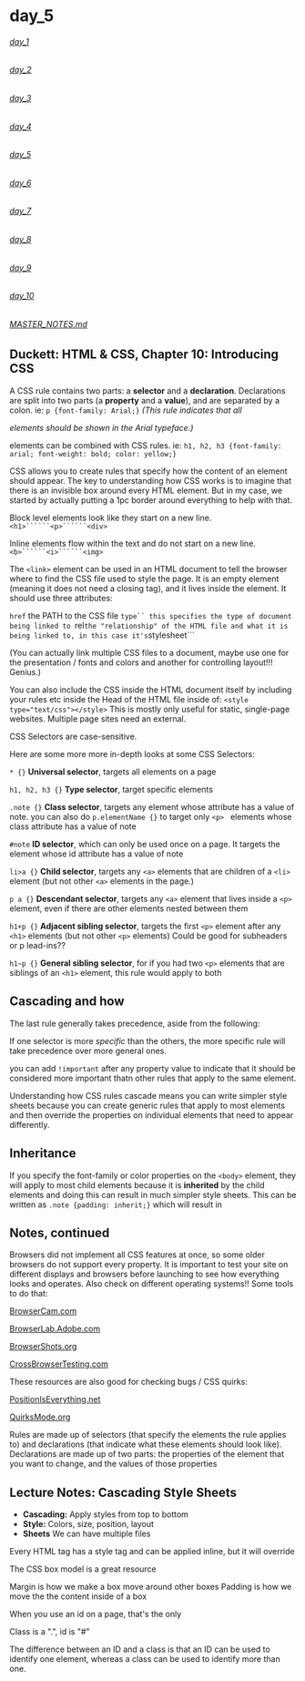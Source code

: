 # day_5

###### [day_1](day_1.md)
###### [day_2](day_2.md)
###### [day_3](day_3.md)
###### [day_4](day_4.md)
###### [day_5](day_5.md)
###### [day_6](day_6.md)
###### [day_7](day_7.md)
###### [day_8](day_8.md)
###### [day_9](day_9.md)
###### [day_10](day_10.md)

###### [MASTER_NOTES.md](MASTER_NOTES.md)

## Duckett: HTML & CSS, Chapter 10: Introducing CSS

A CSS rule contains two parts: a **selector** and a **declaration**. Declarations are split into two parts (a **property** and a **value**), and are separated by a colon. ie: ```p {font-family: Arial;}``` *(This rule indicates that all <p> elements should be shown in the Arial typeface.)*

elements can be combined with CSS rules. ie: ```h1, h2, h3 {font-family: arial; font-weight: bold; color: yellow;}``` 

CSS allows you to create rules that specify how the content of an element should appear. The key to understanding how CSS works is to imagine that there is an invisible box around every HTML element. But in my case, we started by actually putting a 1pc border around everything to help with that.

Block level elements look
like they start on a new line.```<h1>``````<p>``````<div>```

Inline elements flow within the text and do not start on a new line. ```<b>``````<i>``````<img>```

The ```<link>``` element can be used in an HTML document to tell the browser where to find the CSS file used to style the page. It is an empty element (meaning it does not need a closing tag), and it lives inside the <head> element. It should use three attributes:

```href``` the PATH to the CSS file
```type`` this specifies the type of document being linked to
```rel``` the "relationship" of the HTML file and what it is being linked to, in this case it's ```stylesheet```

(You can actually link multiple CSS files to a document, maybe use one for the presentation / fonts and colors and another for controlling layout!!! Genius.)

You can also include the CSS inside the HTML document itself by including your rules etc inside the Head of the HTML file inside of: ```<style type="text/css"></style>``` This is mostly only useful for static, single-page websites. Multiple page sites need an external.

CSS Selectors are case-sensitive.

Here are some more more in-depth looks at some CSS Selectors:

```* {}``` **Universal selector**, targets all elements on a page

```h1, h2, h3 {}``` **Type selector**, target specific elements

```.note {}``` **Class selector**, targets any element whose attribute has a value of note. you can also do ```p.elementName {}``` to target only ```<p> ``` elements whose class attribute has a value of note

```#note``` **ID selector**, which can only be used once on a page. It targets the element whose id attribute has a value of note

```li>a {}``` **Child selector**, targets any ```<a>``` elements that are children of a ```<li>``` element (but not other ```<a>``` elements in the page.)

```p a {}``` **Descendant selector**, targets any ```<a>``` element that lives inside a ```<p>``` element, even if there are other elements nested between them

```h1+p {}``` **Adjacent sibling selector**, targets the first ```<p>``` element after any ```<h1>``` elements (but not other ```<p>``` elements) Could be good for subheaders or p lead-ins??

```h1~p {}``` **General sibling selector**, for if you had two ```<p>``` elements that are siblings of an ```<h1>``` element, this rule would apply to both
 
## Cascading and how

The last rule generally takes precedence, aside from the following:

If one selector is more *specific* than the others, the more specific rule will take precedence over more general ones. 

you can add ```!important``` after any property value to indicate that it should be considered more important thatn other rules that apply to the same element.

Understanding how CSS rules cascade means you can write simpler style sheets because you can create generic rules that apply to most elements and then override the properties on individual elements that need to appear differently.

## Inheritance

If you specify the font-family or color properties on the ```<body>``` element, they will apply to most child elements because it is **inherited** by the child elements and doing this can result in much simpler style sheets. This can be written as ```.note {padding: inherit;}``` which will result in 

## Notes, continued

Browsers did not implement all CSS features at once, so some older browsers do not support every property. It is important to test your site on different displays and browsers before launching to see how everything looks and operates. Also check on different operating systems!! Some tools to do that:

[BrowserCam.com](BrowserCam.com)

[BrowserLab.Adobe.com](BrowserLab.Adobe.com)

[BrowserShots.org](BrowserShots.org)

[CrossBrowserTesting.com](CrossBrowserTesting.com)

These resources are also good for checking bugs / CSS quirks: 

[PositionIsEverything.net](PositionIsEverything.net)

[QuirksMode.org](QuirksMode.org)

Rules are made up of selectors (that specify the elements the rule applies to) and declarations (that indicate what these elements should look like). Declarations are made up of two parts: the properties of the element that you want to change, and the values of those properties




## Lecture Notes: Cascading Style Sheets

* **Cascading:** Apply styles from top to bottom
* **Style:** Colors, size, position, layout 
* **Sheets** We can have multiple files

Every HTML tag has a style tag and can be applied inline, but it will override

The CSS box model is a great resource

Margin is how we make a box move around other boxes
Padding is how we move the the content inside of a box

When you use an id on a page, that's the only 

Class is a ".", id is "#"

The difference between an ID and a class is that an ID can be used to identify one element, whereas a class can be used to identify more than one.
